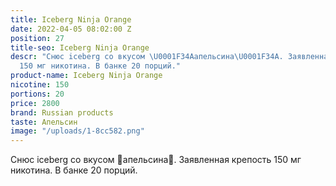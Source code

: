 ```yaml
---
title: Iceberg Ninja Orange
date: 2022-04-05 08:02:00 Z
position: 27
title-seo: Iceberg Ninja Orange
descr: "Снюс iceberg со вкусом \U0001F34Aапельсина\U0001F34A. Заявленная крепость
  150 мг никотина. В банке 20 порций."
product-name: Iceberg Ninja Orange
nicotine: 150
portions: 20
price: 2800
brand: Russian products
taste: Апельсин
image: "/uploads/1-8cc582.png"
---
```


Снюс iceberg со вкусом 🍊апельсина🍊. Заявленная крепость 150 мг никотина. В банке 20 порций.